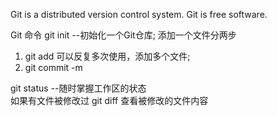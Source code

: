Git is a distributed version control system.
Git is free software.


Git 命令
git init  --初始化一个Git仓库;
添加一个文件分两步

1.  git add <file>   可以反复多次使用，添加多个文件;
2.  git commit -m <message>    


git status --随时掌握工作区的状态  
如果有文件被修改过
git diff 查看被修改的文件内容